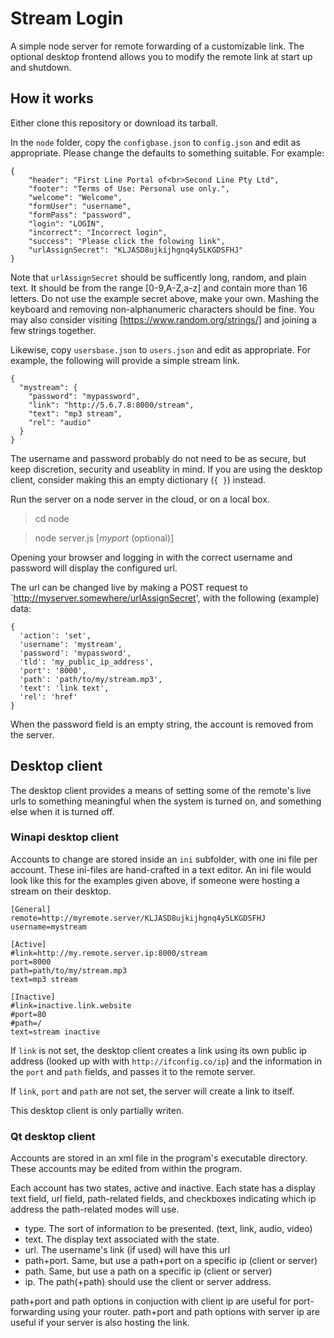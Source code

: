 # Stream Login

A simple node server for remote forwarding of a customizable link.
The optional desktop frontend allows you to modify the remote link
at start up and shutdown.

## How it works

Either clone this repository or download its tarball.

In the `node` folder, copy the `configbase.json` to `config.json` and edit as
appropriate.  Please change the defaults to something suitable.  For example:

```
{
    "header": "First Line Portal of<br>Second Line Pty Ltd",
    "footer": "Terms of Use: Personal use only.",
    "welcome": "Welcome",
    "formUser": "username",
    "formPass": "password",
    "login": "LOGIN",
    "incorrect": "Incorrect login",
    "success": "Please click the folowing link",
    "urlAssignSecret": "KLJASD8ujkijhgnq4y5LKGDSFHJ"
}
```
Note that `urlAssignSecret` should be sufficently long, random, and plain
text.  It should be from the range [0-9,A-Z,a-z] and contain more than 16
letters.  Do not use the example secret above, make your own.  Mashing the
keyboard and removing non-alphanumeric characters should be fine.  You may
also consider visiting [https://www.random.org/strings/] and joining a few
strings together.

Likewise, copy `usersbase.json` to `users.json` and edit as appropriate.  For
example, the following will provide a simple stream link.

```
{
  "mystream": {
    "password": "mypassword",
    "link": "http://5.6.7.8:8000/stream",
    "text": "mp3 stream",
    "rel": "audio"
  }
}
```

The username and password probably do not need to be as secure, but keep
discretion, security and useablity in mind.  If you are using the desktop
client, consider making this an empty dictionary (`{ }`) instead.

Run the server on a node server in the cloud, or on a local box.

>cd node

>node server.js \[*myport* (optional)\]

Opening your browser and logging in with the correct username and password
will display the configured url.

The url can be changed live by making a POST request to
`http://myserver.somewhere/urlAssignSecret', with the following (example) data:

```
{
  'action': 'set',
  'username': 'mystream',
  'password': 'mypassword',
  'tld': 'my_public_ip_address',
  'port': '8000',
  'path': 'path/to/my/stream.mp3',
  'text': 'link text',
  'rel': 'href'
}
```

When the password field is an empty string, the account is removed from the
server.

## Desktop client

The desktop client provides a means of setting some of the remote's live urls
to something meaningful when the system is turned on, and something else when
it is turned off.

### Winapi desktop client

Accounts to change are stored inside an `ini` subfolder, with one ini file
per account.  These ini-files are hand-crafted in a text editor.  An ini
file would look like this for the examples given above, if someone were
hosting a stream on their desktop.

```
[General]
remote=http://myremote.server/KLJASD8ujkijhgnq4y5LKGDSFHJ
username=mystream

[Active]
#link=http://my.remote.server.ip:8000/stream
port=8000
path=path/to/my/stream.mp3
text=mp3 stream

[Inactive]
#link=inactive.link.website
#port=80
#path=/
text=stream inactive
```

If `link` is not set, the desktop client creates a link using its own public
ip address (looked up with with `http://ifconfig.co/ip`) and the information
in the `port` and `path` fields, and passes it to the remote server.

If `link`, `port` and `path` are not set, the server will create a link to
itself.

This desktop client is only partially writen.

### Qt desktop client

Accounts are stored in an xml file in the program's executable directory.
These accounts may be edited from within the program.

Each account has two states, active and inactive.  Each state has a display
text field, url field, path-related fields, and checkboxes indicating which ip
address the path-related modes will use.

* type. The sort of information to be presented. (text, link, audio, video)
* text. The display text associated with the state.
* url.  The username's link (if used) will have this url
* path+port.  Same, but use a path+port on a specific ip (client or server)
* path.  Same, but use a path on a specific ip (client or server)
* ip.   The path(+path) should use the client or server address.

path+port and path options in conjuction with client ip are useful for
port-forwarding using your router.  path+port and path options with server ip
are useful if your server is also hosting the link.
